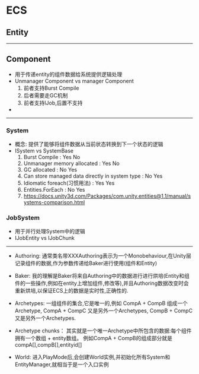 # ECS

## Entity

---
## Component
* 用于传递entity的组件数据给系统提供逻辑处理
* Unmanager Component vs manager Component  
  1. 前者支持Burst Compile
  2. 后者需要走GC机制
  3. 前者支持IJob,后置不支持
* 
---

### System
* 概念: 提供了能够将组件数据从当前状态转换到下一个状态的逻辑
* ISystem vs SystemBase  
  1. Burst Compile : Yes No
  2. Unmanager memory allocated : Yes No
  3. GC allocated : No Yes
  4. Can store managed data directly in system type : No Yes
  5. Idiomatic foreach(习惯用法) : Yes Yes
  6. Entities.ForEach : No Yes
  7. https://docs.unity3d.com/Packages/com.unity.entities@1.1/manual/systems-comparison.html

### JobSystem
 * 用于并行处理System中的逻辑
 * IJobEntity vs IJobChunk
---
* Authoring: 通常类名带XXXAuthoring表示为一个Monobehaviour,在Unity层记录组件的数据,作为参数传递给Baker进行使用(组件和Entity)
* Baker: 我的理解是Baker将来自Authoring中的数据进行进行烘培(Entity和组件的一些操作,例如在entity上增加组件,修改等),并且Authoring数据改变时会重新烘培,以保证ECS上的数据是实时性,正确性的.
* Archetypes:  一组组件的集合,它是唯一的,例如 CompA + CompB 组成一个Archetype, CompA + CompC 又是另外一个Archetypes, CompB + CompC 又是另外一个Archetypes.
* Archetype chunks： 其实就是一个唯一Archetype中所包含的数据:每个组件拥有一个数组 + entity数组。 例如CompA + CompB的组成部分就是compA[],compB[],entityid[]

* World: 进入PlayMode后,会创建World实例,并初始化所有System和EntityManager,就相当于是一个入口实例
  
